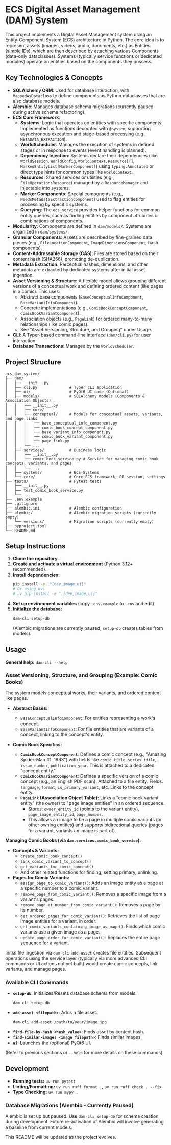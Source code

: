 # ECS Digital Asset Management (DAM) System

This project implements a Digital Asset Management system using an Entity-Component-System (ECS) architecture in Python. The core idea is to represent assets (images, videos, audio, documents, etc.) as Entities (simple IDs), which are then described by attaching various Components (data-only dataclasses). Systems (typically service functions or dedicated modules) operate on entities based on the components they possess.

## Key Technologies & Concepts

*   **SQLAlchemy ORM**: Used for database interaction, with `MappedAsDataclass` to define components as Python dataclasses that are also database models.
*   **Alembic**: Manages database schema migrations (currently paused during active schema refactoring).
*   **ECS Core Framework**:
    *   **Systems**: Logic that operates on entities with specific components. Implemented as functions decorated with `@system`, supporting asynchronous execution and stage-based processing (e.g., `METADATA_EXTRACTION`).
    *   **WorldScheduler**: Manages the execution of systems in defined stages or in response to events (event handling is planned).
    *   **Dependency Injection**: Systems declare their dependencies (like `WorldSession`, `WorldConfig`, `WorldContext`, `Resource[T]`, `MarkedEntityList[MarkerComponent]`) using `typing.Annotated` or direct type hints for common types like `WorldContext`.
    *   **Resources**: Shared services or utilities (e.g., `FileOperationsResource`) managed by a `ResourceManager` and injectable into systems.
    *   **Marker Components**: Special components (e.g., `NeedsMetadataExtractionComponent`) used to flag entities for processing by specific systems.
    *   **Querying**: The `ecs_service` provides helper functions for common entity queries, such as finding entities by component attributes or combinations of components.
*   **Modularity**: Components are defined in `dam/models/`. Systems are organized in `dam/systems/`.
*   **Granular Components**: Assets are described by fine-grained data pieces (e.g., `FileLocationComponent`, `ImageDimensionsComponent`, hash components).
*   **Content-Addressable Storage (CAS)**: Files are stored based on their content hash (SHA256), promoting de-duplication.
*   **Metadata Extraction**: Perceptual hashes, dimensions, and other metadata are extracted by dedicated systems after initial asset ingestion.
*   **Asset Versioning & Structure**: A flexible model allows grouping different versions of a conceptual work and defining ordered content (like pages in a comic). This uses:
    *   Abstract base components (`BaseConceptualInfoComponent`, `BaseVariantInfoComponent`).
    *   Concrete implementations (e.g., `ComicBookConceptComponent`, `ComicBookVariantComponent`).
    *   Association objects (e.g., `PageLink`) for ordered many-to-many relationships (like comic pages).
    *   See "Asset Versioning, Structure, and Grouping" under Usage.
*   **CLI**: A Typer-based command-line interface (`dam/cli.py`) for user interaction.
*   **Database Transactions**: Managed by the `WorldScheduler`.

## Project Structure

```
ecs_dam_system/
├── dam/
│   ├── __init__.py
│   ├── cli.py              # Typer CLI application
│   ├── ui/                 # PyQt6 UI code (Optional)
│   ├── models/             # SQLAlchemy models (Components & Association Objects)
│   │   ├── __init__.py
│   │   ├── core/
│   │   ├── conceptual/     # Models for conceptual assets, variants, and page links
│   │   │   ├── base_conceptual_info_component.py
│   │   │   ├── comic_book_concept_component.py
│   │   │   ├── base_variant_info_component.py
│   │   │   ├── comic_book_variant_component.py
│   │   │   └── page_link.py
│   │   └── ...
│   ├── services/           # Business logic
│   │   ├── __init__.py
│   │   ├── comic_book_service.py # Service for managing comic book concepts, variants, and pages
│   │   └── ...
│   ├── systems/            # ECS Systems
│   └── core/               # Core ECS framework, DB session, settings
├── tests/                  # Pytest tests
│   ├── __init__.py
│   ├── test_comic_book_service.py
│   └── ...
├── .env.example
├── .gitignore
├── alembic.ini             # Alembic configuration
├── alembic/                # Alembic migration scripts (currently empty)
│   └── versions/           # Migration scripts (currently empty)
├── pyproject.toml
└── README.md
```

## Setup Instructions

1.  **Clone the repository.**
2.  **Create and activate a virtual environment** (Python 3.12+ recommended).
3.  **Install dependencies:**
    ```bash
    pip install -e ."[dev,image,ui]"
    # Or using uv:
    # uv pip install -e ".[dev,image,ui]"
    ```
4.  **Set up environment variables** (copy `.env.example` to `.env` and edit).
5.  **Initialize the database:**
    ```bash
    dam-cli setup-db
    ```
    (Alembic migrations are currently paused; `setup-db` creates tables from models).

## Usage

**General help:** `dam-cli --help`

### Asset Versioning, Structure, and Grouping (Example: Comic Books)

The system models conceptual works, their variants, and ordered content like pages.

*   **Abstract Bases:**
    *   `BaseConceptualInfoComponent`: For entities representing a work's concept.
    *   `BaseVariantInfoComponent`: For file entities that are variants of a concept, linking to the concept's entity.

*   **Comic Book Specifics:**
    *   **`ComicBookConceptComponent`**: Defines a comic concept (e.g., "Amazing Spider-Man #1, 1963") with fields like `comic_title`, `series_title`, `issue_number`, `publication_year`. This is attached to a dedicated "concept entity."
    *   **`ComicBookVariantComponent`**: Defines a specific version of a comic concept (e.g., an English PDF scan). Attached to a file entity. Fields: `language`, `format`, `is_primary_variant`, etc. Links to the concept entity.
    *   **`PageLink` (Association Object Table):** Links a "comic book variant entity" (the owner) to "page image entities" in an ordered sequence.
        *   Stores: `owner_entity_id` (points to the variant entity), `page_image_entity_id`, `page_number`.
        *   This allows an image to be a page in multiple comic variants (or other owning entities) and supports bidirectional queries (pages for a variant, variants an image is part of).

**Managing Comic Books (via `dam.services.comic_book_service`):**

*   **Concepts & Variants:**
    *   `create_comic_book_concept()`
    *   `link_comic_variant_to_concept()`
    *   `get_variants_for_comic_concept()`
    *   And other related functions for finding, setting primary, unlinking.
*   **Pages for Comic Variants:**
    *   `assign_page_to_comic_variant()`: Adds an image entity as a page at a specific number to a comic variant.
    *   `remove_page_from_comic_variant()`: Removes a specific image from a variant's pages.
    *   `remove_page_at_number_from_comic_variant()`: Removes a page by its number.
    *   `get_ordered_pages_for_comic_variant()`: Retrieves the list of page image entities for a variant, in order.
    *   `get_comic_variants_containing_image_as_page()`: Finds which comic variants use a given image as a page.
    *   `update_page_order_for_comic_variant()`: Replaces the entire page sequence for a variant.

Initial file ingestion via `dam-cli add-asset` creates file entities. Subsequent operations using the service layer (typically via more advanced CLI commands or UI actions not yet built) would create comic concepts, link variants, and manage pages.

### Available CLI Commands

*   **`setup-db`**: Initializes/Resets database schema from models.
    ```bash
    dam-cli setup-db
    ```
*   **`add-asset <filepath>`**: Adds a file asset.
    ```bash
    dam-cli add-asset /path/to/your/image.jpg
    ```
*   **`find-file-by-hash <hash_value>`**: Finds asset by content hash.
*   **`find-similar-images <image_filepath>`**: Finds similar images.
*   **`ui`**: Launches the (optional) PyQt6 UI.

(Refer to previous sections or `--help` for more details on these commands)

## Development

*   **Running tests:** `uv run pytest`
*   **Linting/Formatting:** `uv run ruff format .`, `uv run ruff check . --fix`
*   **Type Checking:** `uv run mypy .`

### Database Migrations (Alembic - Currently Paused)
Alembic is set up but paused. Use `dam-cli setup-db` for schema creation during development. Future re-activation of Alembic will involve generating a baseline from current models.

This README will be updated as the project evolves.

